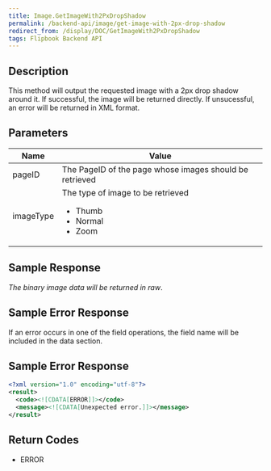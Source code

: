 ```yaml
---
title: Image.GetImageWith2PxDropShadow
permalink: /backend-api/image/get-image-with-2px-drop-shadow
redirect_from: /display/DOC/GetImageWith2PxDropShadow
tags: Flipbook Backend API
---
```


## Description

This method will output the requested image with a 2px drop shadow around it. If successful, the image will be returned directly. If unsucessful, an error will be returned in XML format.

## Parameters

<table>
	<thead>
		<tr>
			<th>Name</th>
			<th>Value</th>
		</tr>
	</thead>
	<tbody>
		<tr>
			<td>pageID</td>
			<td>The PageID of the page whose images should be retrieved</td>
		</tr>
		<tr>
			<td>imageType</td>
			<td>
				The type of image to be retrieved
				<ul>
					<li>Thumb</li>
					<li>Normal</li>
					<li>Zoom</li>
				</ul>
			</td>
		</tr>
	</tbody>
</table>

## Sample Response

*The binary image data will be returned in raw*.

## Sample Error Response

If an error occurs in one of the field operations, the field name will be included in the data section.

## Sample Error Response
```xml
<?xml version="1.0" encoding="utf-8"?>
<result>
  <code><![CDATA[ERROR]]></code>
  <message><![CDATA[Unexpected error.]]></message>
</result>
```

## Return Codes

* ERROR